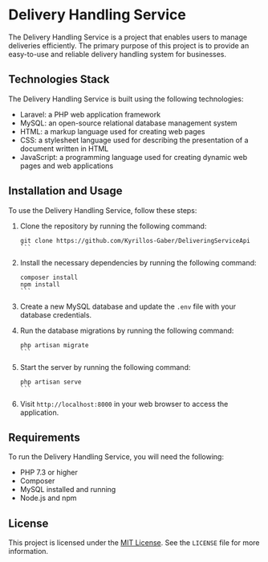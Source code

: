 # Delivery Handling Service

The Delivery Handling Service is a project that enables users to manage deliveries efficiently. The primary purpose of this project is to provide an easy-to-use and reliable delivery handling system for businesses.

## Technologies Stack

The Delivery Handling Service is built using the following technologies:

- Laravel: a PHP web application framework
- MySQL: an open-source relational database management system
- HTML: a markup language used for creating web pages
- CSS: a stylesheet language used for describing the presentation of a document written in HTML
- JavaScript: a programming language used for creating dynamic web pages and web applications

## Installation and Usage

To use the Delivery Handling Service, follow these steps:

1. Clone the repository by running the following command:

   ````
   git clone https://github.com/Kyrillos-Gaber/DeliveringServiceApi
   ```

2. Install the necessary dependencies by running the following command:

   ````
   composer install
   npm install
   ```

3. Create a new MySQL database and update the `.env` file with your database credentials.

4. Run the database migrations by running the following command:

   ````
   php artisan migrate
   ```

5. Start the server by running the following command:

   ````
   php artisan serve
   ```

6. Visit `http://localhost:8000` in your web browser to access the application.

## Requirements

To run the Delivery Handling Service, you will need the following:

- PHP 7.3 or higher
- Composer
- MySQL installed and running
- Node.js and npm

## License

This project is licensed under the [MIT License](https://opensource.org/licenses/MIT). See the `LICENSE` file for more information.

